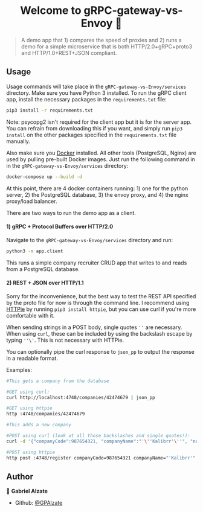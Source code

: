 <h1 align="center">Welcome to gRPC-gateway-vs-Envoy 👋</h1>
<p>
</p>

> A demo app that 1) compares the speed of proxies and 2) runs a demo for a simple microservice that is both HTTP/2.0+gRPC+proto3 and HTTP/1.0+REST+JSON compliant. 

## Usage

Usage commands will take place in the `gRPC-gateway-vs-Envoy/services` directory. Make sure you have Python 3 installed. To run the gRPC client app, install the necessary packages in the `requirements.txt` file:

```sh
pip3 install -r requirements.txt
```

Note: psycopg2 isn't required for the client app but it is for the server app. You can refrain from downloading this if you want, and simply run `pip3 install` on the other packages specified in the `requirements.txt` file manually.

Also make sure you [Docker](https://www.docker.com/) installed. All other tools (PostgreSQL, Nginx) are used by pulling pre-built Docker images. Just run the following command in in the `gRPC-gateway-vs-Envoy/services` directory:

```sh
docker-compose up --build -d
```

At this point, there are 4 docker containers running: 1) one for the python server, 2) the PostgreSQL database, 3) the envoy proxy, and 4) the nginx proxy/load balancer.

There are two ways to run the demo app as a client.

#### 1) gRPC + Protocol Buffers over HTTP/2.0

Navigate to the `gRPC-gateway-vs-Envoy/services` directory and run:

```sh
python3 -m app.client
```

This runs a simple company recruiter CRUD app that writes to and reads from a PostgreSQL database.

#### 2) REST + JSON over HTTP/1.1

Sorry for the inconvenience, but the best way to test the REST API specified by the proto file for now is through the command line. I recommend using [HTTPie](https://httpie.org/) by running `pip3 install httpie`, but you can use curl if you're more comfortable with it.

When sending strings in a POST body, single quotes `''` are necessary. When using `curl`, these can be included by using the backslash escape by typing `''\'`. This is not necessary with HTTPie.

You can optionally pipe the curl response to `json_pp` to output the response in a readable format.

Examples:

```sh
#This gets a company from the database

#GET using curl:
curl http://localhost:4748/companies/42474679 | json_pp

#GET using httpie
http :4748/companies/42474679
```

```sh
#This adds a new company

#POST using curl (look at all those backslashes and single quotes!):
curl -d '{"companyCode":987654321, "companyName":"'\''Kalibrr'\''", "numOpenings":1, "isBrokerage":false}' -X POST http://localhost:4748/register | json_pp

#POST using httpie
http post :4748/register companyCode=987654321 companyName="'Kalibrr'" numOpenings=1 isBrokerage:=false
```

## Author

👤 **Gabriel Alzate**

* Github: [@GPAlzate](https://github.com/GPAlzate)

